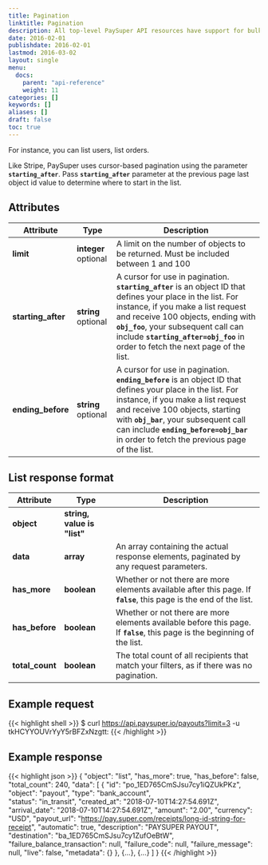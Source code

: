 ```yaml
---
title: Pagination
linktitle: Pagination
description: All top-level PaySuper API resources have support for bulk fetches **`list`** API methods.
date: 2016-02-01
publishdate: 2016-02-01
lastmod: 2016-03-02
layout: single
menu:
  docs:
    parent: "api-reference"
    weight: 11
categories: []
keywords: []
aliases: []
draft: false
toc: true
---
```


For instance, you can list users, list orders. 

Like Stripe, PaySuper uses cursor-based pagination using the parameter **`starting_after`**. Pass **`starting_after`** parameter at the previous page last object id value to determine where to start in the list.

## Attributes

Attribute|Type|Description
---|---|---
**limit**|**integer** optional|A limit on the number of objects to be returned. Must be included between 1 and 100
**starting_after**|**string** optional|A cursor for use in pagination. **`starting_after`** is an object ID that defines your place in the list. For instance, if you make a list request and receive 100 objects, ending with **`obj_foo`**, your subsequent call can include **`starting_after=obj_foo`** in order to fetch the next page of the list.
**ending_before**|**string** optional|A cursor for use in pagination. **`ending_before`** is an object ID that defines your place in the list. For instance, if you make a list request and receive 100 objects, starting with **`obj_bar`**, your subsequent call can include **`ending_before=obj_bar`** in order to fetch the previous page of the list.

## List response format

Attribute|Type|Description
---|---|---
**object** | **string, value is "list"**|
**data** | **array**| An array containing the actual response elements, paginated by any request parameters.
**has_more** | **boolean**| Whether or not there are more elements available after this page. If **`false`**, this page is the end of the list.
**has_before** | **boolean**| Whether or not there are more elements available before this page. If **`false`**, this page is the beginning of the list.
**total_count** | **boolean**| The total count of all recipients that match your filters, as if there was no pagination.

## Example request

{{< highlight shell >}}
$ curl https://api.paysuper.io/payouts?limit=3 -u tkHCYYOUVrYyY5rBFZxNzgtt:
{{< /highlight >}}

## Example response

{{< highlight json >}}
{
  "object": "list",
  "has_more": true,
  "has_before": false,
  "total_count": 240,
  "data": [
    {
      "id": "po_1ED765CmSJsu7cy1iQZUkPKz",
      "object": "payout",
      "type": "bank_account",  
      "status": "in_transit",
      "created_at": "2018-07-10T14:27:54.691Z",
      "arrival_date": "2018-07-10T14:27:54.691Z",
      "amount": "2.00",
      "currency": "USD",
      "payout_url": "https://pay.super.com/receipts/long-id-string-for-receipt",
      "automatic": true,
      "description": "PAYSUPER PAYOUT",
      "destination": "ba_1ED765CmSJsu7cy1ZufOeBtW",
      "failure_balance_transaction": null,
      "failure_code": null,
      "failure_message": null,
      "live": false,
      "metadata": {}
    },
    {...},
    {...}
  ]
}
{{< /highlight >}}
